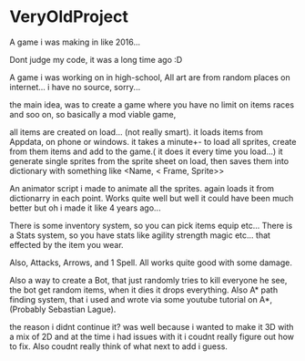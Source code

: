 # VeryOldProject
A game i was making in like 2016...

Dont judge my code, it was a long time ago :D

A game i was working on in high-school, 
All art are from random places on internet... i have no source, sorry...

the main idea, was to create a game where you have no limit on items races and soo on,
so basically a mod viable game,

all items are created on load... (not really smart).
it loads items from Appdata, on phone or windows.
it takes a minute+- to load all sprites, create from them items and add to the game.( it does it every time you load...)
it generate single sprites from the sprite sheet on load,
then saves them into dictionary
with something like  <Name, < Frame, Sprite>>

An animator script i made to animate all the sprites.
again loads it from dictionarry in each point.
Works quite well but well it could have been much better but oh i made it like 4 years ago...

There is some inventory system, so you can pick items equip etc...
There is a Stats system, so you have stats like agility strength magic etc...
that effected by the item you wear.

Also, Attacks, Arrows, and 1 Spell.
All works quite good with some damage.

Also a way to create a Bot, that just randomly tries to kill everyone he see,
the bot get random items, when it dies it drops everything.
Also A* path finding system, that i used and wrote via some youtube tutorial on A*, (Probably Sebastian Lague).

the reason i didnt continue it?
was well because i wanted to make it 3D with a mix of 2D and at the time
i had issues with it i coudnt really figure out how to fix.
Also coudnt really think of what next to add i guess.


